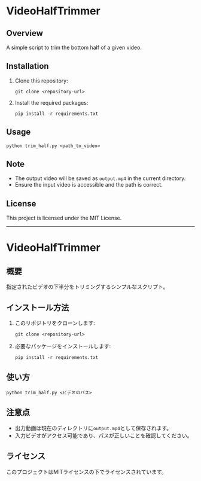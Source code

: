 # VideoHalfTrimmer

## Overview
A simple script to trim the bottom half of a given video.

## Installation
1. Clone this repository:
   ```
   git clone <repository-url>
   ```
2. Install the required packages:
   ```
   pip install -r requirements.txt
   ```

## Usage
```
python trim_half.py <path_to_video>
```

## Note
- The output video will be saved as `output.mp4` in the current directory.
- Ensure the input video is accessible and the path is correct.

## License
This project is licensed under the MIT License.

---

# VideoHalfTrimmer

## 概要
指定されたビデオの下半分をトリミングするシンプルなスクリプト。

## インストール方法
1. このリポジトリをクローンします:
   ```
   git clone <repository-url>
   ```
2. 必要なパッケージをインストールします:
   ```
   pip install -r requirements.txt
   ```

## 使い方
```
python trim_half.py <ビデオのパス>
```

## 注意点
- 出力動画は現在のディレクトリに`output.mp4`として保存されます。
- 入力ビデオがアクセス可能であり、パスが正しいことを確認してください。

## ライセンス
このプロジェクトはMITライセンスの下でライセンスされています。
